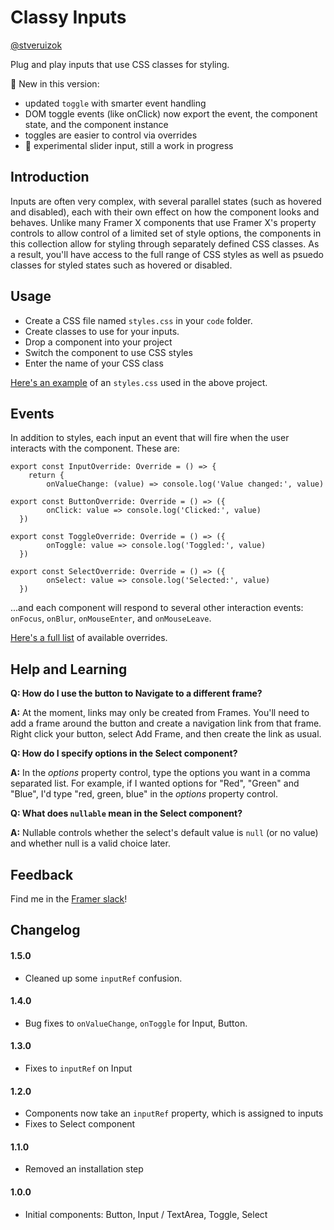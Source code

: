 # Classy Inputs

[@stveruizok](http://twitter.com/steveruizok)

Plug and play inputs that use CSS classes for styling.

🎉 New in this version: 
- updated `toggle` with smarter event handling
- DOM toggle events (like onClick) now export the event, the component state, and the component instance
- toggles are easier to control via overrides
- 🎃 experimental slider input, still a work in progress

## Introduction

Inputs are often very complex, with several parallel states (such as hovered and disabled), each with their own effect on how the component looks and behaves. Unlike many Framer X components that use Framer X's property controls to allow control of a limited set of style options, the components in this collection allow for styling through separately defined CSS classes. As a result, you'll have access to the full range of CSS styles as well as psuedo classes for styled states such as hovered or disabled.

## Usage

- Create a CSS file named `styles.css` in your `code` folder.
- Create classes to use for your inputs.
- Drop a component into your project
- Switch the component to use CSS styles
- Enter the name of your CSS class

[Here's an example](https://gist.github.com/steveruizok/c3e9c9a5daadac17304d6e08730d62e0) of an `styles.css` used in the above project.

## Events

In addition to styles, each input an event that will fire when the user interacts with the component. These are:

```
export const InputOverride: Override = () => {
	return {
		onValueChange: (value) => console.log('Value changed:', value)

export const ButtonOverride: Override = () => ({
		onClick: value => console.log('Clicked:', value)
  })

export const ToggleOverride: Override = () => ({
		onToggle: value => console.log('Toggled:', value)
  })

export const SelectOverride: Override = () => ({
		onSelect: value => console.log('Selected:', value)
  })
```

...and each component will respond to several other interaction events: `onFocus`, `onBlur`, `onMouseEnter`, and `onMouseLeave`.

[Here's a full list](https://gist.github.com/steveruizok/8ce5a30e7df9bdcab691628b97685e31) of available overrides.

## Help and Learning

**Q: How do I use the button to Navigate to a different frame?**

**A:** At the moment, links may only be created from Frames. You'll need to add a frame around the button and create a navigation link from that frame. Right click your button, select Add Frame, and then create the link as usual.

**Q: How do I specify options in the Select component?**

**A:** In the _options_ property control, type the options you want in a comma separated list. For example, if I wanted options for "Red", "Green" and "Blue", I'd type "red, green, blue" in the _options_ property control.

**Q: What does `nullable` mean in the Select component?**

**A:** Nullable controls whether the select's default value is `null` (or no value) and whether null is a valid choice later.

## Feedback

Find me in the [Framer slack](https://slofile.com/slack/framer)!

## Changelog

#### 1.5.0

- Cleaned up some `inputRef` confusion.

#### 1.4.0

- Bug fixes to `onValueChange`, `onToggle` for Input, Button.

#### 1.3.0

- Fixes to `inputRef` on Input

#### 1.2.0

- Components now take an `inputRef` property, which is assigned to inputs
- Fixes to Select component

#### 1.1.0

- Removed an installation step

#### 1.0.0

- Initial components: Button, Input / TextArea, Toggle, Select
